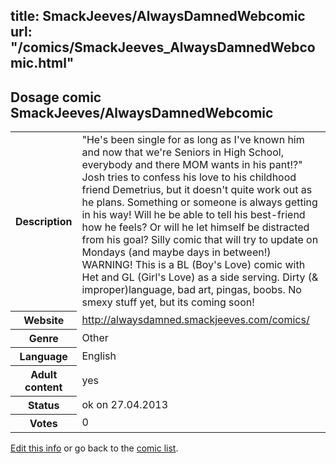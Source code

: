 title: SmackJeeves/AlwaysDamnedWebcomic
url: "/comics/SmackJeeves_AlwaysDamnedWebcomic.html"
---
Dosage comic SmackJeeves/AlwaysDamnedWebcomic
-----------------------------------------

<p id="msg"></p>
<script type="text/javascript">
if (window.location.search === '?edit_info_mail=sent_ok') {
  var elem = document.getElementById("msg");
  elem.innerHTML = 'Edited information sucessfully sent.';
  elem.className = 'ok';
}
</script>
<table class="comicinfo">
<tr>
<th>Description</th><td>&quot;He's been single for as long as I've known him and now that we're Seniors in High School, everybody and there MOM wants in his pant!?&quot; Josh tries to confess his love to his childhood friend Demetrius, but it doesn't quite work out as he plans. Something or someone is always getting in his way! Will he be able to tell his best-friend how he feels? Or will he let himself be distracted from his goal? Silly comic that will try to update on Mondays (and maybe days in between!) WARNING! This is a BL (Boy's Love) comic with Het and GL (Girl's Love) as a side serving. Dirty (&amp; improper)language, bad art, pingas, boobs. No smexy stuff yet, but its coming soon!</td>
</tr>
<tr>
<th>Website</th><td><a href="http://alwaysdamned.smackjeeves.com/comics/">http://alwaysdamned.smackjeeves.com/comics/</a></td>
</tr>
<tr>
<th>Genre</th><td>Other</td>
</tr>
<tr>
<th>Language</th><td>English</td>
</tr>
<tr>
<th>Adult content</th><td>yes</td>
</tr>
<tr>
<th>Status</th><td>ok on 27.04.2013</td>
</tr>
<tr>
<th>Votes</th><td>0</td>
</tr>
</table>

[Edit this info](SmackJeeves_AlwaysDamnedWebcomic_edit.html) or go back to the [comic list](../comic-index.html).
